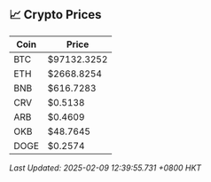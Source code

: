 ## 📈 Crypto Prices

| Coin | Price |
| ---- | ----- |
| BTC | $97132.3252 |
| ETH | $2668.8254 |
| BNB | $616.7283 |
| CRV | $0.5138 |
| ARB | $0.4609 |
| OKB | $48.7645 |
| DOGE | $0.2574 |

_Last Updated: 2025-02-09 12:39:55.731 +0800 HKT_
